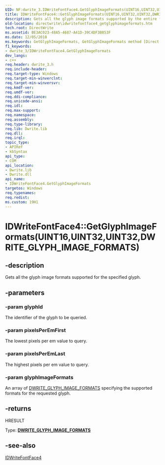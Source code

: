 ```yaml
---
UID: NF:dwrite_3.IDWriteFontFace4.GetGlyphImageFormats(UINT16,UINT32,UINT32,DWRITE_GLYPH_IMAGE_FORMATS)
title: IDWriteFontFace4::GetGlyphImageFormats(UINT16,UINT32,UINT32,DWRITE_GLYPH_IMAGE_FORMATS) (dwrite_3.h)
description: Gets all the glyph image formats supported by the entire font.
old-location: directwrite\idwritefontface4_getglyphimageformats.htm
tech.root: DirectWrite
ms.assetid: BE3AC023-48A5-4687-A41D-39C4DF3B853F
ms.date: 12/05/2018
ms.keywords: GetGlyphImageFormats, GetGlyphImageFormats method [Direct Write], GetGlyphImageFormats method [Direct Write],IDWriteFontFace4 interface, IDWriteFontFace4 interface [Direct Write],GetGlyphImageFormats method, IDWriteFontFace4.GetGlyphImageFormats, IDWriteFontFace4.GetGlyphImageFormats(UINT16,UINT32,UINT32,DWRITE_GLYPH_IMAGE_FORMATS), IDWriteFontFace4::GetGlyphImageFormats, IDWriteFontFace4::GetGlyphImageFormats(UINT16,UINT32,UINT32,DWRITE_GLYPH_IMAGE_FORMATS), directwrite.idwritefontface4_getglyphimageformats, dwrite_3/IDWriteFontFace4::GetGlyphImageFormats
f1_keywords:
- dwrite_3/IDWriteFontFace4.GetGlyphImageFormats
dev_langs:
- c++
req.header: dwrite_3.h
req.include-header: 
req.target-type: Windows
req.target-min-winverclnt: 
req.target-min-winversvr: 
req.kmdf-ver: 
req.umdf-ver: 
req.ddi-compliance: 
req.unicode-ansi: 
req.idl: 
req.max-support: 
req.namespace: 
req.assembly: 
req.type-library: 
req.lib: Dwrite.lib
req.dll: 
req.irql: 
topic_type:
- APIRef
- kbSyntax
api_type:
- COM
api_location:
- Dwrite.lib
- Dwrite.dll
api_name:
- IDWriteFontFace4.GetGlyphImageFormats
targetos: Windows
req.typenames: 
req.redist: 
ms.custom: 19H1
---
```


# IDWriteFontFace4::GetGlyphImageFormats(UINT16,UINT32,UINT32,DWRITE_GLYPH_IMAGE_FORMATS)


## -description


Gets all the glyph image formats supported for the specified glyph.


## -parameters




### -param glyphId

The identifier of the glyph to be queried.


### -param pixelsPerEmFirst

The lowest pixels per em value to query.


### -param pixelsPerEmLast

The highest pixels per em value to query.


### -param glyphImageFormats

An array of <a href="https://docs.microsoft.com/windows/desktop/api/dcommon/ne-dcommon-dwrite_glyph_image_formats">DWRITE_GLYPH_IMAGE_FORMATS</a> specifying the supported formats for the requested glyph.






## -returns

HRESULT

Type: <b><a href="/windows/win32/api/dcommon/ne-dcommon-dwrite_glyph_image_formats">DWRITE_GLYPH_IMAGE_FORMATS</a></b>





## -see-also




<a href="/windows/win32/api/dwrite_3/nn-dwrite_3-idwritefontface4">IDWriteFontFace4</a>
 

 

